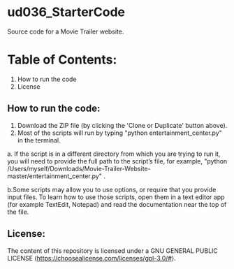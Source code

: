 # ud036_StarterCode
Source code for a Movie Trailer website.

# Table of Contents:
1. How to run the code
2. License


## How to run the code:

1. Download the ZIP file (by clicking the 'Clone or Duplicate' button above).
2. Most of the scripts will run by typing "python entertainment_center.py" in the terminal.

  a. If the script is in a different directory from which you are trying to run it, you will need to provide the full path to the script’s file, for example, "python /Users/myself/Downloads/Movie-Trailer-Website-master/entertainment_center.py" .

  b.Some scripts may allow you to use options, or require that you provide input files. To learn how to use those scripts, open them in a text editor app (for example TextEdit, Notepad) and read the documentation near the top of the file.


## License:
   The content of this repository is licensed under a GNU GENERAL PUBLIC LICENSE (https://choosealicense.com/licenses/gpl-3.0/#).
